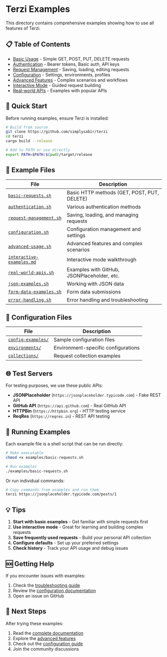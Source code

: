 # Terzi Examples

This directory contains comprehensive examples showing how to use all features of Terzi.

## 📋 Table of Contents

- [Basic Usage](#basic-usage) - Simple GET, POST, PUT, DELETE requests
- [Authentication](#authentication) - Bearer tokens, Basic auth, API keys
- [Request Management](#request-management) - Saving, loading, editing requests
- [Configuration](#configuration) - Settings, environments, profiles
- [Advanced Features](#advanced-features) - Complex scenarios and workflows
- [Interactive Mode](#interactive-mode) - Guided request building
- [Real-world APIs](#real-world-apis) - Examples with popular APIs

## 🚀 Quick Start

Before running examples, ensure Terzi is installed:

```bash
# Build from source
git clone https://github.com/simplysabir/terzi
cd terzi
cargo build --release

# Add to PATH or use directly
export PATH=$PATH:$(pwd)/target/release
```

## 📁 Example Files

| File | Description |
|------|-------------|
| [`basic-requests.sh`](basic-requests.sh) | Basic HTTP methods (GET, POST, PUT, DELETE) |
| [`authentication.sh`](authentication.sh) | Various authentication methods |
| [`request-management.sh`](request-management.sh) | Saving, loading, and managing requests |
| [`configuration.sh`](configuration.sh) | Configuration management and settings |
| [`advanced-usage.sh`](advanced-usage.sh) | Advanced features and complex scenarios |
| [`interactive-examples.md`](interactive-examples.md) | Interactive mode walkthrough |
| [`real-world-apis.sh`](real-world-apis.sh) | Examples with GitHub, JSONPlaceholder, etc. |
| [`json-examples.sh`](json-examples.sh) | Working with JSON data |
| [`form-data-examples.sh`](form-data-examples.sh) | Form data submissions |
| [`error-handling.sh`](error-handling.sh) | Error handling and troubleshooting |

## 🔧 Configuration Files

| File | Description |
|------|-------------|
| [`config-examples/`](config-examples/) | Sample configuration files |
| [`environments/`](environments/) | Environment-specific configurations |
| [`collections/`](collections/) | Request collection examples |

## 🌐 Test Servers

For testing purposes, we use these public APIs:

- **JSONPlaceholder** (`https://jsonplaceholder.typicode.com`) - Fake REST API
- **GitHub API** (`https://api.github.com`) - Real GitHub API
- **HTTPBin** (`https://httpbin.org`) - HTTP testing service
- **ReqRes** (`https://reqres.in`) - REST API testing

## 📝 Running Examples

Each example file is a shell script that can be run directly:

```bash
# Make executable
chmod +x examples/basic-requests.sh

# Run examples
./examples/basic-requests.sh
```

Or run individual commands:

```bash
# Copy commands from examples and run them
terzi https://jsonplaceholder.typicode.com/posts/1
```

## 💡 Tips

1. **Start with basic examples** - Get familiar with simple requests first
2. **Use interactive mode** - Great for learning and building complex requests
3. **Save frequently used requests** - Build your personal API collection
4. **Configure defaults** - Set up your preferred settings
5. **Check history** - Track your API usage and debug issues

## 🆘 Getting Help

If you encounter issues with examples:

1. Check the [troubleshooting guide](../docs/troubleshooting.md)
2. Review the [configuration documentation](../docs/configuration.md)
3. Open an issue on GitHub

## 📖 Next Steps

After trying these examples:

1. Read the [complete documentation](../docs/)
2. Explore the [advanced features](../docs/advanced.md)
3. Check out the [configuration guide](../docs/configuration.md)
4. Join the community discussions 